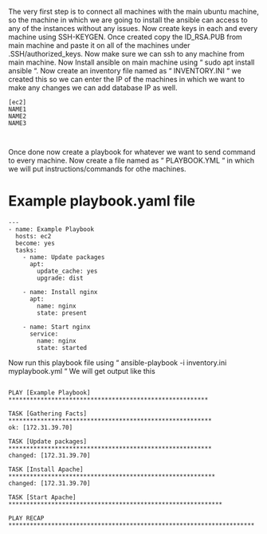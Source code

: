 The very first step is to connect all machines with the main ubuntu machine, so the machine in which we are going to install the ansible can access to any of the instances without any issues.
Now create keys in each and every machine using SSH-KEYGEN.
Once created copy the ID_RSA.PUB from main machine and paste it on all of the machines under .SSH/authorized_keys.
Now make sure we can ssh to any machine from main machine.
Now Install ansible on main machine using  “ sudo apt install ansible “.
Now create an inventory file named as “ INVENTORY.INI “ we created this so we can enter the IP of the machines in which we want to make any changes we can add database IP as well.

```
[ec2]
NAME1
NAME2
NAME3 



```

Once done now create a playbook for whatever we want to send command to every machine.
Now create a file named as “ PLAYBOOK.YML “ in which we will put instructions/commands for othe machines.

# Example playbook.yaml file

```
---
- name: Example Playbook
  hosts: ec2
  become: yes
  tasks:
    - name: Update packages
      apt:
        update_cache: yes
        upgrade: dist

    - name: Install nginx
      apt:
        name: nginx
        state: present

    - name: Start nginx
      service:
        name: nginx
        state: started

```


Now run this playbook file using “ ansible-playbook -i inventory.ini myplaybook.yml “
We will get output like this

```

PLAY [Example Playbook] ********************************************************

TASK [Gathering Facts] *********************************************************
ok: [172.31.39.70]

TASK [Update packages] *********************************************************
changed: [172.31.39.70]

TASK [Install Apache] **********************************************************
changed: [172.31.39.70]

TASK [Start Apache] ************************************************************

PLAY RECAP *********************************************************************

```
